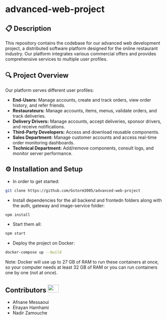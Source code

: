 # advanced-web-project




## 📋 Description
This repository contains the codebase for our advanced web development project, a distributed software platform designed for the online restaurant industry. Our platform integrates various commercial offers and provides comprehensive services to multiple user profiles.

## :mag: Project Overview
Our platform serves different user profiles:

- **End-Users:** Manage accounts, create and track orders, view order history, and refer friends.
- **Restaurateurs:** Manage accounts, items, menus, validate orders, and track deliveries.
- **Delivery Drivers:** Manage accounts, accept deliveries, sponsor drivers, and receive notifications.
- **Third-Party Developers:** Access and download reusable components.
- **Sales Department:** Manage customer accounts and access real-time order monitoring dashboards.
- **Technical Department:** Add/remove components, consult logs, and monitor server performance.

## ⚙️ Installation and Setup
* In order to get started:
```sh
git clone https://github.com/Gstorm3005/advanced-web-project
```
* Install dependencies for the all backend and frontedn folders along with the auth, gateway and image-service folder:
```sh
npm install
```
* Start them all:
```sh
npm start
```
* Deploy the project on Docker:
```sh
docker-compose up --build
```
Note: Docker will use up to 27 GB of RAM to run these containers at once, so your computer needs at least 32 GB of RAM or you can run containers one by one (not at once).

## Contributors <img src="https://raw.githubusercontent.com/TheDudeThatCode/TheDudeThatCode/master/Assets/Developer.gif" width=35 height=25>
- Afnane Messaoui
- Elrayan Hamhami
- Nadir Zamouche
